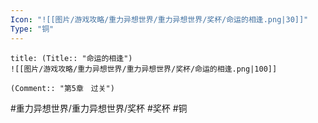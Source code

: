 ```yaml
---
Icon: "![[图片/游戏攻略/重力异想世界/重力异想世界/奖杯/命运的相逢.png|30]]"
Type: "铜"
---
```

```ad-common-bronze-trophy
title: (Title:: "命运的相逢")
![[图片/游戏攻略/重力异想世界/重力异想世界/奖杯/命运的相逢.png|100]]

(Comment:: "第5章　过关")
```

#重力异想世界/重力异想世界/奖杯 #奖杯 #铜
